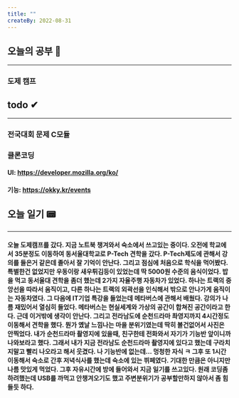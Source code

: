 ```yaml
---
title: ""
createBy: 2022-08-31
---
```

## 오늘의 공부 🎉
---
### 도제 캠프

## todo ✔
---
### 전국대회 문제 C모듈 
### 클론코딩
#### UI: https://developer.mozilla.org/ko/
#### 기능: https://okky.kr/events

## 오늘 일기 📟
---
#### 오늘 도제캠프를 갔다. 지금 노트북 챙겨와서 숙소에서 쓰고있는 중이다. 오전에 학교에서 35분정도 이동하여 동서울대학교로 P-Tech 견학을 갔다. P-Tech제도에 관해서 강의를 들은거 같은데 졸아서 잘 기억이 안난다. 그리고 점심에 처음으로 학식을 먹어봤다. 특별한건 없었지만 우동이랑 새우튀김등이 있었는데 딱 5000원 수준의 음식이었다. 밥을 먹고 동서울대 견학을 좀더 했는데 2가지 자율주행 자동차가 있었다. 하나는 트랙의 중앙선을 따라서 움직이고, 다른 하나는 트랙의 외곽선을 인식해서 밖으로 안나가게 움직이는 자동차였다. 그 다음에 IT기업 특강을 들었는데 메타버스에 관해서 배웠다. 강의가 나름 재밌어서 열심히 들었다. 메타버스는 현실세계와 가상의 공간이 합쳐진 공간이라고 한다. 근데 이거밖에 생각이 안난다. 그리고 전라남도에 순천드라마 촤영지까지 4시간정도 이동해서 견학을 했다. 뭔가 옜날 느낌나는 마을 분위기였는데 딱히 볼건없어서 사진은 안찍었다. 내가 순천드라마 촬영지에 있을때, 친구한테 전화와서 자기가 기능반 앞이니까 나와보라고 했다. 그래서 내가 지금 전라남도 순천드라마 촬영지에 있다고 했는데 구라치지말고 빨리 나오라고 해서 웃겼다. 나 기능반에 없는데... 멍청한 자식 ㅋ 그후 또 1시간 이동해서 숙소로 간후 저녁식사를 했는데 숙소에 있는 뷔페였다. 기대한 만큼은 아니지만 나름 맛있게 먹었다. 그후 자유시간에 방에 들어와서 지금 일기를 쓰고있다. 원래 코딩좀 하려했는데 USB를 까먹고 안챙겨오기도 했고 주변분위기가 공부할만하지 않아서 좀 힘들듯 하다.
<Comment/>